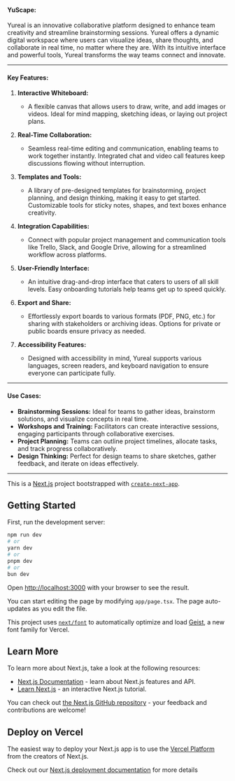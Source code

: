 #### YuScape:
Yureal is an innovative collaborative platform designed to enhance team creativity and streamline brainstorming sessions. Yureal offers a dynamic digital workspace where users can visualize ideas, share thoughts, and collaborate in real time, no matter where they are. With its intuitive interface and powerful tools, Yureal transforms the way teams connect and innovate.

---

#### Key Features:

1. **Interactive Whiteboard:**
   - A flexible canvas that allows users to draw, write, and add images or videos. Ideal for mind mapping, sketching ideas, or laying out project plans.

2. **Real-Time Collaboration:**
   - Seamless real-time editing and communication, enabling teams to work together instantly. Integrated chat and video call features keep discussions flowing without interruption.

3. **Templates and Tools:**
   - A library of pre-designed templates for brainstorming, project planning, and design thinking, making it easy to get started. Customizable tools for sticky notes, shapes, and text boxes enhance creativity.

4. **Integration Capabilities:**
   - Connect with popular project management and communication tools like Trello, Slack, and Google Drive, allowing for a streamlined workflow across platforms.

5. **User-Friendly Interface:**
   - An intuitive drag-and-drop interface that caters to users of all skill levels. Easy onboarding tutorials help teams get up to speed quickly.

6. **Export and Share:**
   - Effortlessly export boards to various formats (PDF, PNG, etc.) for sharing with stakeholders or archiving ideas. Options for private or public boards ensure privacy as needed.

7. **Accessibility Features:**
   - Designed with accessibility in mind, Yureal supports various languages, screen readers, and keyboard navigation to ensure everyone can participate fully.

---

#### Use Cases:
- **Brainstorming Sessions:** Ideal for teams to gather ideas, brainstorm solutions, and visualize concepts in real time.
- **Workshops and Training:** Facilitators can create interactive sessions, engaging participants through collaborative exercises.
- **Project Planning:** Teams can outline project timelines, allocate tasks, and track progress collaboratively.
- **Design Thinking:** Perfect for design teams to share sketches, gather feedback, and iterate on ideas effectively.

---




This is a [Next.js](https://nextjs.org) project bootstrapped with [`create-next-app`](https://nextjs.org/docs/app/api-reference/cli/create-next-app).

## Getting Started

First, run the development server:

```bash
npm run dev
# or
yarn dev
# or
pnpm dev
# or
bun dev
```

Open [http://localhost:3000](http://localhost:3000) with your browser to see the result.

You can start editing the page by modifying `app/page.tsx`. The page auto-updates as you edit the file.

This project uses [`next/font`](https://nextjs.org/docs/app/building-your-application/optimizing/fonts) to automatically optimize and load [Geist](https://vercel.com/font), a new font family for Vercel.

## Learn More

To learn more about Next.js, take a look at the following resources:

- [Next.js Documentation](https://nextjs.org/docs) - learn about Next.js features and API.
- [Learn Next.js](https://nextjs.org/learn) - an interactive Next.js tutorial.

You can check out [the Next.js GitHub repository](https://github.com/vercel/next.js) - your feedback and contributions are welcome!

## Deploy on Vercel

The easiest way to deploy your Next.js app is to use the [Vercel Platform](https://vercel.com/new?utm_medium=default-template&filter=next.js&utm_source=create-next-app&utm_campaign=create-next-app-readme) from the creators of Next.js.

Check out our [Next.js deployment documentation](https://nextjs.org/docs/app/building-your-application/deploying) for more details
